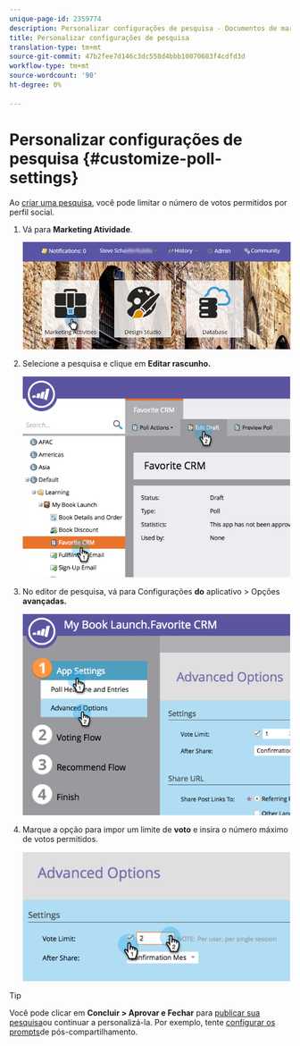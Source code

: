 ```yaml
---
unique-page-id: 2359774
description: Personalizar configurações de pesquisa - Documentos de marketing - Documentação do produto
title: Personalizar configurações de pesquisa
translation-type: tm+mt
source-git-commit: 47b2fee7d146c3dc558d4bbb10070683f4cdfd3d
workflow-type: tm+mt
source-wordcount: '90'
ht-degree: 0%

---
```



# Personalizar configurações de pesquisa {#customize-poll-settings}

Ao [criar uma pesquisa](create-a-poll.md), você pode limitar o número de votos permitidos por perfil social.

1. Vá para **Marketing Atividade**.

   ![](assets/login-marketing-activities.png)

1. Selecione a pesquisa e clique em **Editar rascunho.**

   ![](assets/image2014-9-19-10-3a56-3a37.png)

1. No editor de pesquisa, vá para Configurações **do** aplicativo > Opções **avançadas.**

   ![](assets/image2014-9-19-10-3a56-3a44.png)

1. Marque a opção para impor um limite de **voto** e insira o número máximo de votos permitidos.

   ![](assets/image2014-9-19-10-3a56-3a54.png)

>[!TIP]
>
>Você pode clicar em **Concluir > Aprovar e Fechar** para [publicar sua pesquisa](publish-a-poll.md)ou continuar a personalizá-la. Por exemplo, tente [configurar os prompts](../../../../product-docs/demand-generation/social/configuring-social-actions/configure-after-share-prompts.md)de pós-compartilhamento.

